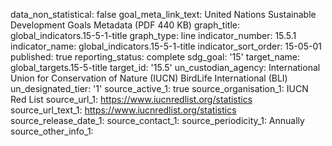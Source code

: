 data_non_statistical: false
goal_meta_link_text: United Nations Sustainable Development Goals Metadata (PDF 440
  KB)
graph_title: global_indicators.15-5-1-title
graph_type: line
indicator_number: 15.5.1
indicator_name: global_indicators.15-5-1-title
indicator_sort_order: 15-05-01
published: true
reporting_status: complete
sdg_goal: '15'
target_name: global_targets.15-5-title
target_id: '15.5'
un_custodian_agency: International Union for Conservation of Nature (IUCN) BirdLife
  International (BLI)
un_designated_tier: '1'
source_active_1: true
source_organisation_1: IUCN Red List
source_url_1: https://www.iucnredlist.org/statistics
source_url_text_1: https://www.iucnredlist.org/statistics
source_release_date_1: 
source_contact_1: 
source_periodicity_1: Annually
source_other_info_1: 